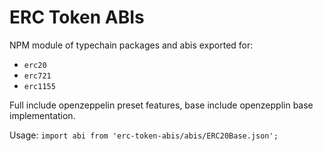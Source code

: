 # ERC Token ABIs

NPM module of typechain packages and abis exported for:

* `erc20`
* `erc721`
* `erc1155`

Full include openzeppelin preset features, base include openzepplin base implementation.


Usage:
`import abi from 'erc-token-abis/abis/ERC20Base.json';`
